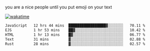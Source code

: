 you are a nice people until you put emoji on your text

[![wakatime](https://wakatime.com/badge/user/87646243-158a-4241-a3cb-668e1fa2dbb8.svg)](https://wakatime.com/@87646243-158a-4241-a3cb-668e1fa2dbb8)
<!--START_SECTION:waka-->

```txt
JavaScript   12 hrs 44 mins  █████████████████▓░░░░░░░   70.11 %
EJS          1 hr 53 mins    ██▓░░░░░░░░░░░░░░░░░░░░░░   10.42 %
HTML         1 hr 13 mins    █▓░░░░░░░░░░░░░░░░░░░░░░░   06.77 %
Text         31 mins         ▓░░░░░░░░░░░░░░░░░░░░░░░░   02.88 %
Rust         28 mins         ▓░░░░░░░░░░░░░░░░░░░░░░░░   02.57 %
```

<!--END_SECTION:waka-->
